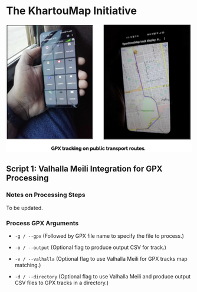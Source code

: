 The KhartouMap Initiative
=========================

![](gpx.png)


Script 1: Valhalla Meili Integration for GPX Processing
-------------------------------------------------------

### Notes on Processing Steps

To be updated.

### Process GPX Arguments

-   `-g / --gpx` (Followed by GPX file name to specify the file to process.)

-   `-o / --output` (Optional flag to produce output CSV for track.)

-   `-v / --valhalla` (Optional flag to use Valhalla Meili for GPX tracks map
    matching.)

-   `-d / --directory` (Optional flag to use Valhalla Meili and produce output
    CSV files to GPX tracks in a directory.)
